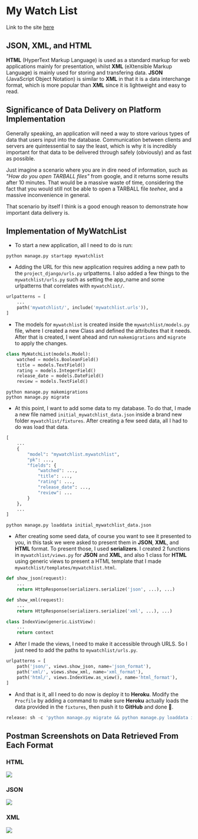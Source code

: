 # My Watch List
Link to the site [here](https://vl-pbp-tugas2.herokuapp.com/)

## JSON, XML, and HTML
**HTML** (HyperText Markup Language) is used as a standard markup for web applications mainly for presentation, whilst **XML** (eXtensible Markup Language) is mainly used for storing and transfering data. **JSON** (JavaScript Object Notation) is similar to **XML** in that it is a data interchange format, which is more popular than **XML** since it is lightweight and easy to read.
<br>

## Significance of Data Delivery on Platform Implementation
Generally speaking, an application will need a way to store various types of data that users input into the database. Communication between clients and servers are quintessential to say the least, which is why it is incredibly important for that data to be delivered through safely (obviously) and as fast as possible.

Just imagine a scenario where you are in dire need of information, such as *"How do you open TARBALL files"* from google, and it returns some results after 10 minutes. That would be a massive waste of time, considering the fact that you would still not be able to open a TARBALL file *teehee*, and a massive inconvenience in general.

That scenario by itself I think is a good enough reason to demonstrate how important data delivery is.
<br>

## Implementation of MyWatchList
- To start a new application, all I need to do is run:
```shell
python manage.py startapp mywatchlist
```
- Adding the URL for this new application requires adding a new path to the `project_django/urls.py` urlpatterns. I also added a few things to the `mywatchlist/urls.py` such as setting the app_name and some urlpatterns that correlates with `mywatchlist/`.

```python
urlpatterns = [
    ...
    path('mywatchlist/', include('mywatchlist.urls')),
]
``` 
- The models for `mywatchlist` is created inside the `mywatchlist/models.py` file, where I created a new Class and defined the attributes that it needs. After that is created, I went ahead and run `makemigrations` and `migrate` to apply the changes.
```python
class MyWatchList(models.Model):
    watched = models.BooleanField()
    title = models.TextField()
    rating = models.IntegerField()
    release_date = models.DateField()
    review = models.TextField()
```
```shell
python manage.py makemigrations
python manage.py migrate
```
- At this point, I want to add some data to my database. To do that, I made a new file named `initial_mywatchlist_data.json` inside a brand new folder `mywatchlist/fixtures`. After creating a few seed data, all I had to do was load that data.
```python
[
    ...
    {
        "model": "mywatchlist.mywatchlist",
        "pk": ...,
        "fields": {
            "watched": ...,
            "title": ...,
            "rating": ...,
            "release_date": ...,
            "review": ...
        }
    },
    ...
]
```
```shell
python manage.py loaddata initial_mywatchlist_data.json
```
- After creating some seed data, of course you want to see it presented to you, in this task we were asked to present them in **JSON**, **XML**, and **HTML** format. To present those, I used **serializers**. I created 2 functions in `mywatchlist/views.py` for **JSON** and **XML**, and also 1 class for **HTML** using generic views to present a HTML template that I made `mywatchlist/templates/mywatchlist.html`.
```python
def show_json(request):
    ...
    return HttpResponse(serializers.serialize('json', ...), ...)

def show_xml(request):
    ...
    return HttpResponse(serializers.serialize('xml', ...), ...)

class IndexView(generic.ListView):
    ...
    return context
```
- After I made the views, I need to make it accessible through URLS. So I just need to add the paths to `mywatchlist/urls.py`.
```python
urlpatterns = [
    path('json/', views.show_json, name='json_format'),
    path('xml/', views.show_xml, name='xml_format'),
    path('html/', views.IndexView.as_view(), name='html_format'),
]
```
- And that is it, all I need to do now is deploy it to **Heroku**. Modify the `Procfile` by adding a command to make sure **Heroku** actually loads the data provided in the `fixtures`, then push it to **GitHub** and done :dog:.
```python
release: sh -c 'python manage.py migrate && python manage.py loaddata initial_catalog_data.json && python manage.py loaddata initial_mywatchlist_data.json'
```

## Postman Screenshots on Data Retrieved From Each Format
### HTML
![](https://i.imgur.com/k2xcYbs.png)
### JSON
![](https://i.imgur.com/W5pAUUL.png)
### XML
![](https://i.imgur.com/CYSAp3H.png)
